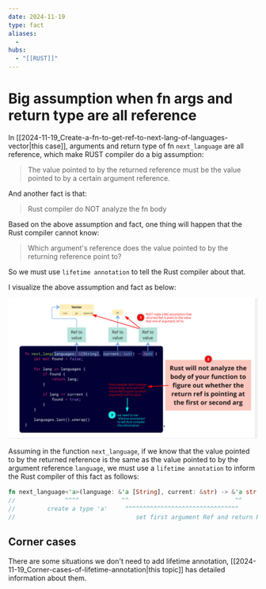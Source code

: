 ```yaml
---
date: 2024-11-19
type: fact
aliases:
  -
hubs:
  - "[[RUST]]"
---
```


# Big assumption when fn args and return type are all reference

In [[2024-11-19_Create-a-fn-to-get-ref-to-next-lang-of-languages-vector|this case]], arguments and return type of fn `next_language` are all reference, which make RUST compiler do a big assumption:

> The value pointed to by the returned reference must be the value pointed to by a certain argument reference.

And another fact is that:

> Rust compiler do NOT analyze the fn body


Based on the above assumption and fact, one thing will happen that the Rust compiler cannot know:

> Which argument's reference does the value pointed to by the returning reference point to?

So we must use `lifetime annotation` to tell the Rust compiler about that.

I visualize the above assumption and fact as below:

![big-assumption.png](../assets/imgs/big-assumption.png)

Assuming in the function `next_language`, if we know that the value pointed to by the returned reference is the same as the value pointed to by the argument reference `language`, we must use a `lifetime annotation` to inform the Rust compiler of this fact as follows:

```rust
fn next_language<'a>(language: &'a [String], current: &str) -> &'a str { ... }
//              ^^^^            ^^                              ^^
//         create a type 'a'     ^^^^^^^^^^^^^^^^^^^^^^^^^^^^^^^^
//                                  set first argument Ref and return Ref are type 'a', which means they are point the same value

```

## Corner cases

There are some situations we don't need to add lifetime annotation, [[2024-11-19_Corner-cases-of-lifetime-annotation|this topic]] has detailed information about them. 
